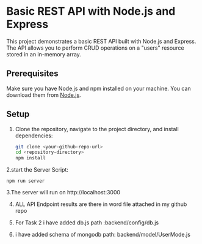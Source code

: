 # Basic REST API with Node.js and Express

This project demonstrates a basic REST API built with Node.js and Express. The API allows you to perform CRUD operations on a "users" resource stored in an in-memory array.

## Prerequisites

Make sure you have Node.js and npm installed on your machine. You can download them from [Node.js](https://nodejs.org/).

## Setup

1. Clone the repository, navigate to the project directory, and install dependencies:
   ```sh
   git clone <your-github-repo-url>
   cd <repository-directory>
   npm install
2.start the Server Script:
   ```
   npm run server
   ```
3.The server will run on http://localhost:3000

4. ALL API Endpoint results are there in word file attached in my github  repo

5. For Task 2 i have added db.js path :backend/config/db.js
6. i have added schema of mongodb path: backend/model/UserMode.js


